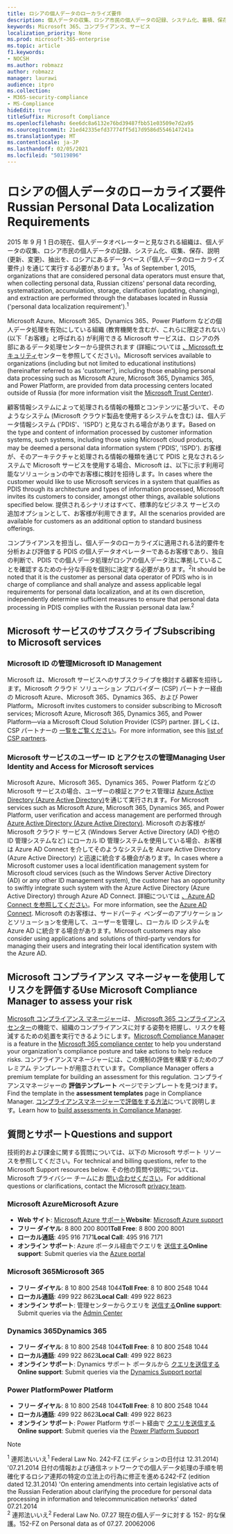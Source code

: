 ```yaml
---
title: ロシアの個人データのローカライズ要件
description: 個人データの収集、ロシア市民の個人データの記録、システム化、蓄積、保存、説明、抽出が、ロシアにある Microsoft サービスおよびデータベースでどのように実行されるのかについて説明します。
keywords: Microsoft 365、コンプライアンス、サービス
localization_priority: None
ms.prod: microsoft-365-enterprise
ms.topic: article
f1.keywords:
- NOCSH
ms.author: robmazz
author: robmazz
manager: laurawi
audience: itpro
ms.collection:
- M365-security-compliance
- MS-Compliance
hideEdit: true
titleSuffix: Microsoft Compliance
ms.openlocfilehash: 6ee6dc8a6132e76bd39487fbb51e03509e7d2a95
ms.sourcegitcommit: 21ed42335efd37774ff5d17d9586d5546147241a
ms.translationtype: MT
ms.contentlocale: ja-JP
ms.lasthandoff: 02/05/2021
ms.locfileid: "50119896"
---
```

# <a name="russian-personal-data-localization-requirements"></a><span data-ttu-id="c242f-104">ロシアの個人データのローカライズ要件</span><span class="sxs-lookup"><span data-stu-id="c242f-104">Russian Personal Data Localization Requirements</span></span>

<span data-ttu-id="c242f-105">2015 年 9 月 1 日の現在、個人データオペレーターと見なされる組織は、個人データの収集、ロシア市民の個人データの記録、システム化、収集、保存、説明 (更新、変更)、抽出を、ロシアにあるデータベース (「個人データのローカライズ要件」) を通じて実行する必要があります。<sup>1</sup></span><span class="sxs-lookup"><span data-stu-id="c242f-105">As of September 1, 2015, organizations that are considered personal data operators must ensure that, when collecting personal data, Russian citizens' personal data recording, systematization, accumulation, storage, clarification (updating, changing), and extraction are performed through the databases located in Russia ('personal data localization requirement').<sup>1</sup></span></span>

<span data-ttu-id="c242f-106">Microsoft Azure、Microsoft 365、Dynamics 365、Power Platform などの個人データ処理を有効にしている組織 (教育機関を含むが、これらに限定されない) (以下「お客様」と呼ばれる) が利用できる Microsoft サービスは、ロシアの外部にあるデータ処理センターから提供されます (詳細については [、Microsoft セキュリティ](https://www.microsoft.com/trust-center)センターを参照してください)。</span><span class="sxs-lookup"><span data-stu-id="c242f-106">Microsoft services available to organizations (including but not limited to educational institutions) (hereinafter referred to as 'customer'), including those enabling personal data processing such as Microsoft Azure, Microsoft 365, Dynamics 365, and Power Platform, are provided from data processing centers located outside of Russia (for more information visit the [Microsoft Trust Center](https://www.microsoft.com/trust-center)).</span></span>

<span data-ttu-id="c242f-107">顧客情報システムによって処理される情報の種類とコンテンツに基づいて、そのようなシステム (Microsoft クラウド製品を使用するシステムを含む) は、個人データ情報システム ('PDIS'、'ISPD') と見なされる場合があります。</span><span class="sxs-lookup"><span data-stu-id="c242f-107">Based on the type and content of information processed by customer information systems, such systems, including those using Microsoft cloud products, may be deemed a personal data information system ('PDIS', 'ISPD').</span></span> <span data-ttu-id="c242f-108">お客様が、そのアーキテクチャと処理される情報の種類を通じて PDIS と見なされるシステムで Microsoft サービスを使用する場合、Microsoft は、以下に示す利用可能なソリューションの中でお客様に検討を招待します。</span><span class="sxs-lookup"><span data-stu-id="c242f-108">In cases where the customer would like to use Microsoft services in a system that qualifies as PDIS through its architecture and types of information processed, Microsoft invites its customers to consider, amongst other things, available solutions specified below.</span></span> <span data-ttu-id="c242f-109">提供されるシナリオはすべて、標準的なビジネス サービスの追加オプションとして、お客様が利用できます。</span><span class="sxs-lookup"><span data-stu-id="c242f-109">All the scenarios provided are available for customers as an additional option to standard business offerings.</span></span>

<span data-ttu-id="c242f-110">コンプライアンスを担当し、個人データのローカライズに適用される法的要件を分析および評価する PDIS の個人データオペレーターであるお客様であり、独自の判断で、PDIS での個人データ処理がロシアの個人データ法に準拠していることを確認するための十分な手段を個別に決定する必要があります。<sup>2</sup></span><span class="sxs-lookup"><span data-stu-id="c242f-110">It should be noted that it is the customer as personal data operator of PDIS who is in charge of compliance and shall analyze and assess applicable legal requirements for personal data localization, and at its own discretion, independently determine sufficient measures to ensure that personal data processing in PDIS complies with the Russian personal data law.<sup>2</sup></span></span>

## <a name="subscribing-to-microsoft-services"></a><span data-ttu-id="c242f-111">Microsoft サービスのサブスクライブ</span><span class="sxs-lookup"><span data-stu-id="c242f-111">Subscribing to Microsoft services</span></span>

### <a name="microsoft-id-management"></a><span data-ttu-id="c242f-112">Microsoft ID の管理</span><span class="sxs-lookup"><span data-stu-id="c242f-112">Microsoft ID Management</span></span>

<span data-ttu-id="c242f-113">Microsoft は、Microsoft サービスへのサブスクライブを検討する顧客を招待します。Microsoft クラウド ソリューション プロバイダー (CSP) パートナー経由の Microsoft Azure、Microsoft 365、Dynamics 365、および Power Platform。</span><span class="sxs-lookup"><span data-stu-id="c242f-113">Microsoft invites customers to consider subscribing to Microsoft services; Microsoft Azure, Microsoft 365, Dynamics 365, and Power Platform—via a Microsoft Cloud Solution Provider (CSP) partner.</span></span> <span data-ttu-id="c242f-114">詳しくは、CSP パートナーの [一覧をご覧ください](https://pinpoint.microsoft.com/search?type=services&campaign=691)。</span><span class="sxs-lookup"><span data-stu-id="c242f-114">For more information, see this [list of CSP partners](https://pinpoint.microsoft.com/search?type=services&campaign=691).</span></span>

### <a name="managing-user-identity-and-access-for-microsoft-services"></a><span data-ttu-id="c242f-115">Microsoft サービスのユーザー ID とアクセスの管理</span><span class="sxs-lookup"><span data-stu-id="c242f-115">Managing User Identity and Access for Microsoft services</span></span>

<span data-ttu-id="c242f-116">Microsoft Azure、Microsoft 365、Dynamics 365、Power Platform などの Microsoft サービスの場合、ユーザーの検証とアクセス管理は [Azure Active Directory (Azure Active Directory)](https://azure.microsoft.com/services/active-directory/)を通じて実行されます。</span><span class="sxs-lookup"><span data-stu-id="c242f-116">For Microsoft services such as Microsoft Azure, Microsoft 365, Dynamics 365, and Power Platform, user verification and access management are performed through [Azure Active Directory (Azure Active Directory)](https://azure.microsoft.com/services/active-directory/).</span></span> <span data-ttu-id="c242f-117">Microsoft のお客様が Microsoft クラウド サービス (Windows Server Active Directory (AD) や他の ID 管理システムなど) にローカル ID 管理システムを使用している場合、お客様は Azure AD Connect を介してそのようなシステムを Azure Active Directory (Azure Active Directory) と迅速に統合する機会があります。</span><span class="sxs-lookup"><span data-stu-id="c242f-117">In cases where a Microsoft customer uses a local identification management system for Microsoft cloud services (such as the Windows Server Active Directory (AD) or any other ID management system), the customer has an opportunity to swiftly integrate such system with the Azure Active Directory (Azure Active Directory) through Azure AD Connect.</span></span> <span data-ttu-id="c242f-118">詳細については [、Azure AD Connect を参照してください](/azure/active-directory/cloud-provisioning/)。</span><span class="sxs-lookup"><span data-stu-id="c242f-118">For more information, see the [Azure AD Connect](/azure/active-directory/cloud-provisioning/).</span></span> <span data-ttu-id="c242f-119">Microsoft のお客様は、サードパーティ ベンダーのアプリケーションとソリューションを使用して、ユーザーを管理し、ローカル ID システムを Azure AD に統合する場合があります。</span><span class="sxs-lookup"><span data-stu-id="c242f-119">Microsoft customers may also consider using applications and solutions of third-party vendors for managing their users and integrating their local identification system with the Azure AD.</span></span>

## <a name="use-microsoft-compliance-manager-to-assess-your-risk"></a><span data-ttu-id="c242f-120">Microsoft コンプライアンス マネージャーを使用してリスクを評価する</span><span class="sxs-lookup"><span data-stu-id="c242f-120">Use Microsoft Compliance Manager to assess your risk</span></span>

<span data-ttu-id="c242f-121">[Microsoft コンプライアンス マネージャー](/microsoft-365/compliance/compliance-manager)は、[ Microsoft 365 コンプライアンス センター](/microsoft-365/compliance/microsoft-365-compliance-center)の機能で、組織のコンプライアンスに対する姿勢を把握し、リスクを軽減するための処置を実行できるようにします。</span><span class="sxs-lookup"><span data-stu-id="c242f-121">[Microsoft Compliance Manager](/microsoft-365/compliance/compliance-manager) is a feature in the [Microsoft 365 compliance center](/microsoft-365/compliance/microsoft-365-compliance-center) to help you understand your organization's compliance posture and take actions to help reduce risks.</span></span> <span data-ttu-id="c242f-122">コンプライアンスマネージャーには、この規制の評価を構築するためのプレミアム テンプレートが用意されています。</span><span class="sxs-lookup"><span data-stu-id="c242f-122">Compliance Manager offers a premium template for building an assessment for this regulation.</span></span> <span data-ttu-id="c242f-123">コンプライアンスマネージャーの **評価テンプレート** ページでテンプレートを見つけます。</span><span class="sxs-lookup"><span data-stu-id="c242f-123">Find the template in the **assessment templates** page in Compliance Manager.</span></span> <span data-ttu-id="c242f-124">[コンプライアンスマネージャーで評価をする方法](/microsoft-365/compliance/compliance-manager-assessments)について説明します。</span><span class="sxs-lookup"><span data-stu-id="c242f-124">Learn how to [build assessments in Compliance Manager](/microsoft-365/compliance/compliance-manager-assessments).</span></span>

## <a name="questions-and-support"></a><span data-ttu-id="c242f-125">質問とサポート</span><span class="sxs-lookup"><span data-stu-id="c242f-125">Questions and support</span></span>

<span data-ttu-id="c242f-126">技術的および課金に関する質問については、以下の Microsoft サポート リソースを参照してください。</span><span class="sxs-lookup"><span data-stu-id="c242f-126">For technical and billing questions, refer to the Microsoft Support resources below.</span></span> <span data-ttu-id="c242f-127">その他の質問や説明については、Microsoft プライバシー チームにお [問い合わせください](https://support.microsoft.com/gp/privacy-page)。</span><span class="sxs-lookup"><span data-stu-id="c242f-127">For additional questions or clarifications, contact the Microsoft [privacy team](https://support.microsoft.com/gp/privacy-page).</span></span>

### <a name="microsoft-azure"></a><span data-ttu-id="c242f-128">Microsoft Azure</span><span class="sxs-lookup"><span data-stu-id="c242f-128">Microsoft Azure</span></span>

- <span data-ttu-id="c242f-129">**Web サイト**: [Microsoft Azure サポート](https://aka.ms/GetAzureSupport)</span><span class="sxs-lookup"><span data-stu-id="c242f-129">**Website**: [Microsoft Azure support](https://aka.ms/GetAzureSupport)</span></span>
- <span data-ttu-id="c242f-130">**フリー ダイヤル**: 8 800 200 8001</span><span class="sxs-lookup"><span data-stu-id="c242f-130">**Toll Free**: 8 800 200 8001</span></span>
- <span data-ttu-id="c242f-131">**ローカル通話**: 495 916 7171</span><span class="sxs-lookup"><span data-stu-id="c242f-131">**Local Call**: 495 916 7171</span></span>
- <span data-ttu-id="c242f-132">**オンライン サポート**: Azure ポータル経由でクエリを [送信する](https://portal.azure.com)</span><span class="sxs-lookup"><span data-stu-id="c242f-132">**Online support**: Submit queries via the [Azure portal](https://portal.azure.com)</span></span>

### <a name="microsoft-365"></a><span data-ttu-id="c242f-133">Microsoft 365</span><span class="sxs-lookup"><span data-stu-id="c242f-133">Microsoft 365</span></span>

- <span data-ttu-id="c242f-134">**フリー ダイヤル**: 8 10 800 2548 1044</span><span class="sxs-lookup"><span data-stu-id="c242f-134">**Toll Free**: 8 10 800 2548 1044</span></span>
- <span data-ttu-id="c242f-135">**ローカル通話**: 499 922 8623</span><span class="sxs-lookup"><span data-stu-id="c242f-135">**Local Call**: 499 922 8623</span></span>
- <span data-ttu-id="c242f-136">**オンライン サポート**: 管理センターからクエリを [送信する](https://portal.office.com/)</span><span class="sxs-lookup"><span data-stu-id="c242f-136">**Online support**: Submit queries via the [Admin Center](https://portal.office.com/)</span></span>

### <a name="dynamics-365"></a><span data-ttu-id="c242f-137">Dynamics 365</span><span class="sxs-lookup"><span data-stu-id="c242f-137">Dynamics 365</span></span>

- <span data-ttu-id="c242f-138">**フリー ダイヤル**: 8 10 800 2548 1044</span><span class="sxs-lookup"><span data-stu-id="c242f-138">**Toll Free**: 8 10 800 2548 1044</span></span>
- <span data-ttu-id="c242f-139">**ローカル通話**: 499 922 8623</span><span class="sxs-lookup"><span data-stu-id="c242f-139">**Local Call**: 499 922 8623</span></span>
- <span data-ttu-id="c242f-140">**オンライン サポート**: Dynamics サポート ポータルから [クエリを送信する](https://dynamics.microsoft.com/support/)</span><span class="sxs-lookup"><span data-stu-id="c242f-140">**Online support**: Submit queries via the [Dynamics Support portal](https://dynamics.microsoft.com/support/)</span></span>

### <a name="power-platform"></a><span data-ttu-id="c242f-141">Power Platform</span><span class="sxs-lookup"><span data-stu-id="c242f-141">Power Platform</span></span>

- <span data-ttu-id="c242f-142">**フリー ダイヤル**: 8 10 800 2548 1044</span><span class="sxs-lookup"><span data-stu-id="c242f-142">**Toll Free**: 8 10 800 2548 1044</span></span>
- <span data-ttu-id="c242f-143">**ローカル通話**: 499 922 8623</span><span class="sxs-lookup"><span data-stu-id="c242f-143">**Local Call**: 499 922 8623</span></span>
- <span data-ttu-id="c242f-144">**オンライン サポート**: Power Platform サポート経由で [クエリを送信する](/power-platform/admin/get-help-support)</span><span class="sxs-lookup"><span data-stu-id="c242f-144">**Online support**: Submit queries via the [Power Platform Support](/power-platform/admin/get-help-support)</span></span>

> [!NOTE]
> <span data-ttu-id="c242f-145"><sup>1</sup> 連邦法いいえ</span><span class="sxs-lookup"><span data-stu-id="c242f-145"><sup>1</sup> Federal Law No.</span></span> <span data-ttu-id="c242f-146">242-FZ (エディションの日付は 12.31.2014) '07.21.2014 日付の情報および通信ネットワークでの個人データ処理の手順を明確化するロシア連邦の特定の立法上の行為に修正を進める</span><span class="sxs-lookup"><span data-stu-id="c242f-146">242-FZ (edition dated 12.31.2014) 'On entering amendments into certain legislative acts of the Russian Federation about clarifying the procedure for personal data processing in information and telecommunication networks' dated 07.21.2014</span></span> <br>
> <span data-ttu-id="c242f-147"><sup>2</sup> 連邦法いいえ</span><span class="sxs-lookup"><span data-stu-id="c242f-147"><sup>2</sup> Federal Law No.</span></span> <span data-ttu-id="c242f-148">07.27 現在の個人データに対する 152- 的な保護。</span><span class="sxs-lookup"><span data-stu-id="c242f-148">152-FZ on Personal data as of 07.27.</span></span> <span data-ttu-id="c242f-149">2006</span><span class="sxs-lookup"><span data-stu-id="c242f-149">2006</span></span><br>
